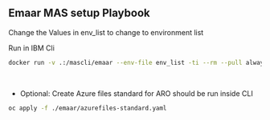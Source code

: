 ## Emaar MAS setup Playbook

Change the Values in env_list to change to environment list

Run in IBM Cli 
```bash
docker run -v .:/mascli/emaar --env-file env_list -ti --rm --pull always quay.io/ibmmas/cli
```
<br/>

* Optional: Create Azure files standard for ARO should be run inside CLI
```bash
oc apply -f ./emaar/azurefiles-standard.yaml
```